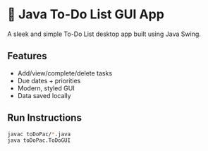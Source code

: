 # 📝 Java To-Do List GUI App

A sleek and simple To-Do List desktop app built using Java Swing.

## Features
- Add/view/complete/delete tasks
- Due dates + priorities
- Modern, styled GUI
- Data saved locally

## Run Instructions
```bash
javac toDoPac/*.java
java toDoPac.ToDoGUI
